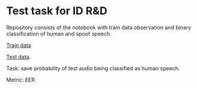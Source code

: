 # Test task for ID R&amp;D

Repository consists of the notebook with train data observation and binary classification of human and spoof speech.

[Train data](https://drive.google.com/file/d/13hVWxm4GbaFUj5SijJIZ40vTPSYnyNxq/view)

[Test data](https://drive.google.com/file/d/1-24PA2Fht7Hd3j40c5LelVsWgWfJhF07/view).

Task: save probability of test audio being classified as human speech.

Metric: EER.
